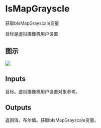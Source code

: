 # IsMapGrayscle

获取bIsMapGrayscale变量

目标是虚拟摄像机用户设置

## 图示

![]($-20221218-21285206.png)

## Inputs

目标。虚拟摄像机用户设置对象参考。  

## Outputs

返回值。布尔值。获取bIsMapGrayscale变量。
